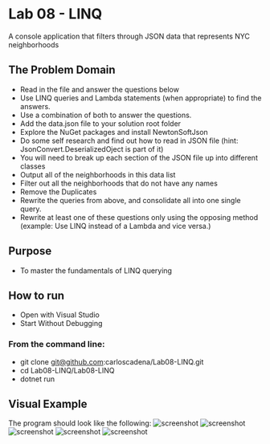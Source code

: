 # Lab 08 - LINQ
A console application that filters through JSON data that represents NYC neighborhoods

## The Problem Domain
- Read in the file and answer the questions below
- Use LINQ queries and Lambda statements (when appropriate) to find the answers.
- Use a combination of both to answer the questions.
- Add the data.json file to your solution root folder
- Explore the NuGet packages and install NewtonSoftJson
- Do some self research and find out how to read in JSON file (hint: JsonConvert.DeserializedOject is part of it)
- You will need to break up each section of the JSON file up into different classes
- Output all of the neighborhoods in this data list
- Filter out all the neighborhoods that do not have any names
- Remove the Duplicates
- Rewrite the queries from above, and consolidate all into one single query.
- Rewrite at least one of these questions only using the opposing method (example: Use LINQ instead of a Lambda and vice versa.)

## Purpose
- To master the fundamentals of LINQ querying

## How to run
- Open with Visual Studio
- Start Without Debugging
### From the command line:
- git clone git@github.com:carloscadena/Lab08-LINQ.git
- cd Lab08-LINQ/Lab08-LINQ
- dotnet run

## Visual Example
The program should look like the following:
![screenshot](assets/all.PNG)
![screenshot](assets/allwithoutblank.PNG)
![screenshot](assets/allwithoutduplicates.PNG)
![screenshot](assets/distinctsinglelinequery.PNG)
![screenshot](assets/distinctwithoutlambda.PNG)